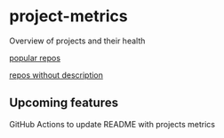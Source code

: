 # project-metrics
Overview of projects and their health

[popular repos](data/popular_repos.md)

[repos without description](data/repos_wo_desc.md)

## Upcoming features
GitHub Actions to update README with projects metrics
